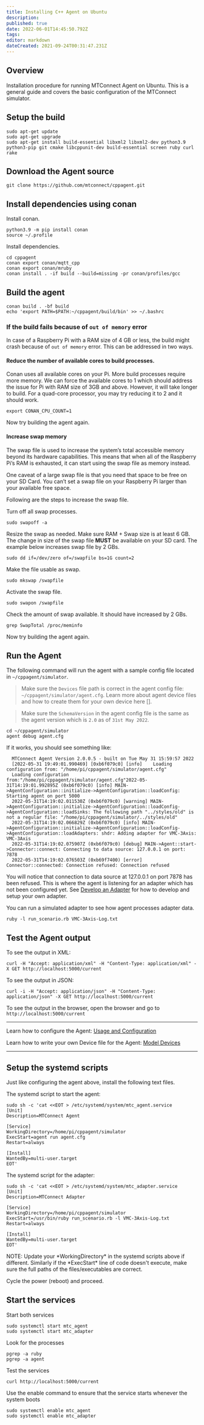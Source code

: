 ```yaml
---
title: Installing C++ Agent on Ubuntu
description: 
published: true
date: 2022-06-01T14:45:50.792Z
tags: 
editor: markdown
dateCreated: 2021-09-24T00:31:47.231Z
---
```


## Overview

Installation procedure for running MTConnect Agent on Ubuntu. This is a general guide and covers the basic configuration of the MTConnect simulator.

## Setup the build

```
sudo apt-get update
sudo apt-get upgrade
sudo apt-get install build-essential libxml2 libxml2-dev python3.9 python3-pip git cmake libcppunit-dev build-essential screen ruby curl rake
```

## Download the Agent source

```
git clone https://github.com/mtconnect/cppagent.git
```

## Install dependencies using conan

Install conan.

```
python3.9 -m pip install conan
source ~/.profile
```

Install dependencies.

```
cd cppagent
conan export conan/mqtt_cpp
conan export conan/mruby
conan install . -if build --build=missing -pr conan/profiles/gcc
```

## Build the agent

```
conan build . -bf build
echo 'export PATH=$PATH:~/cppagent/build/bin' >> ~/.bashrc
```

### If the build fails because of `out of memory` error

In case of a Raspberry Pi with a RAM size of 4 GB or less, the build might crash because of `out of memory` error. This can be addressed in two ways.

#### Reduce the number of available cores to build processes.

Conan uses all available cores on your Pi. More build processes require more memory. We can force the available cores to 1 which should address the issue for Pi with RAM size of 3GB and above. However, it will take longer to build. For a quad-core processor, you may try reducing it to 2 and it should work.

```
export CONAN_CPU_COUNT=1
```

Now try building the agent again.

#### Increase swap memory

The swap file is used to increase the system’s total accessible memory beyond its hardware capabilities. This means that when all of the Raspberry Pi’s RAM is exhausted, it can start using the swap file as memory instead.

One caveat of a large swap file is that you need that space to be free on your SD Card. You can’t set a swap file on your Raspberry Pi larger than your available free space.

Following are the steps to increase the swap file.

Turn off all swap processes.

```
sudo swapoff -a
```

Resize the swap as needed. Make sure RAM + Swap size is at least 6 GB. The change in size of the swap file **MUST** be available on your SD card. The example below increases swap file by 2 GBs.

```
sudo dd if=/dev/zero of=/swapfile bs=1G count=2
```

Make the file usable as swap.

```
sudo mkswap /swapfile
```

Activate the swap file.

```
sudo swapon /swapfile
```

Check the amount of swap available. It should have increased by 2 GBs.

```
grep SwapTotal /proc/meminfo
```

Now try building the agent again.

## Run the Agent

The following command will run the agent with a sample config file located in `~/cppagent/simulator`.

> Make sure the `Devices` file path is correct in the agent config file: `~/cppagent/simulator/agent.cfg`. Learn more about agent device files and how to create them for your own device here [].

> Make sure the `SchemaVersion` in the agent config file is the same as the agent version which is `2.0` as of `31st May 2022`.

```
cd ~/cppagent/simulator
agent debug agent.cfg
```

If it works, you should see something like:

```
  MTConnect Agent Version 2.0.0.5 - built on Tue May 31 15:59:57 2022
  [2022-05-31 19:49:01.990469] [0xb6f079c0] [info]    Loading configuration from: "/home/pi/cppagent/simulator/agent.cfg"
  Loading configuration from:"/home/pi/cppagent/simulator/agent.cfg"2022-05-31T14:19:01.992895Z (0xb6f079c0) [info] MAIN->AgentConfiguration::initialize->AgentConfiguration::loadConfig: Starting agent on port 5000
  2022-05-31T14:19:02.011530Z (0xb6f079c0) [warning] MAIN->AgentConfiguration::initialize->AgentConfiguration::loadConfig->AgentConfiguration::loadSinks: The following path "../styles/old" is not a regular file: "/home/pi/cppagent/simulator/../styles/old"
  2022-05-31T14:19:02.066829Z (0xb6f079c0) [info] MAIN->AgentConfiguration::initialize->AgentConfiguration::loadConfig->AgentConfiguration::loadAdapters: shdr: Adding adapter for VMC-3Axis: VMC-3Axis
  2022-05-31T14:19:02.075907Z (0xb6f079c0) [debug] MAIN->Agent::start->Connector::connect: Connecting to data source: 127.0.0.1 on port: 7878
  2022-05-31T14:19:02.076503Z (0xb69f7400) [error] Connector::connected: Connection refused: Connection refused
```

You will notice that connection to data source at 127.0.0.1 on port 7878 has been refused. This is where the agent is listening for an adapter which has not been configured yet. See [Develop an Adapter](/MTConnect_Adapter "wikilink") for how to develop and setup your own adapter.

You can run a simulated adapter to see how agent processes adapter data.

```
ruby -l run_scenario.rb VMC-3Axis-Log.txt
```

## Test the Agent output

To see the output in XML:

```
curl -H "Accept: application/xml" -H "Content-Type: application/xml" -X GET http://localhost:5000/current
```

To see the output in JSON:

```
curl -i -H "Accept: application/json" -H "Content-Type: application/json" -X GET http://localhost:5000/current
```

To see the output in the browser, open the browser and go to `http://localhost:5000/current`

---

Learn how to configure the Agent: [Usage and Configuration](/Agent-Usage-and-Configuration "wikilink")

Learn how to write your own Device file for the Agent: [Model Devices](/MTConnect_Device_File "wikilink")

---

## Setup the systemd scripts

Just like configuring the agent above, install the following text files.

The systemd script to start the agent:

```
sudo sh -c 'cat <<EOT > /etc/systemd/system/mtc_agent.service
[Unit]
Description=MTConnect Agent

[Service]
WorkingDirectory=/home/pi/cppagent/simulator
ExecStart=agent run agent.cfg
Restart=always

[Install]
WantedBy=multi-user.target
EOT'
```

The systemd script for the adapter:

```
sudo sh -c 'cat <<EOT > /etc/systemd/system/mtc_adapter.service
[Unit]
Description=MTConnect Adapter

[Service]
WorkingDirectory=/home/pi/cppagent/simulator
ExecStart=/usr/bin/ruby run_scenario.rb -l VMC-3Axis-Log.txt
Restart=always

[Install]
WantedBy=multi-user.target
EOT'
```

NOTE: Update your \*WorkingDirectory\* in the systemd scripts above if
different. Similarly if the \*ExecStart\* line of code doesn't execute,
make sure the full paths of the files/executables are correct.

Cycle the power (reboot) and proceed.

## Start the services

Start both services

```
sudo systemctl start mtc_agent
sudo systemctl start mtc_adapter
```

Look for the processes

```
pgrep -a ruby
pgrep -a agent
```

Test the services

```
curl http://localhost:5000/current
```

Use the enable command to ensure that the service starts whenever the system boots

```
sudo systemctl enable mtc_agent
sudo systemctl enable mtc_adapter
```